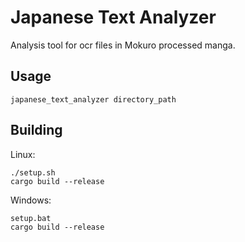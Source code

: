 # Japanese Text Analyzer

Analysis tool for ocr files in Mokuro processed manga.

## Usage

```
japanese_text_analyzer directory_path
```

## Building

Linux:
```
./setup.sh
cargo build --release
```

Windows:
```
setup.bat
cargo build --release
```
